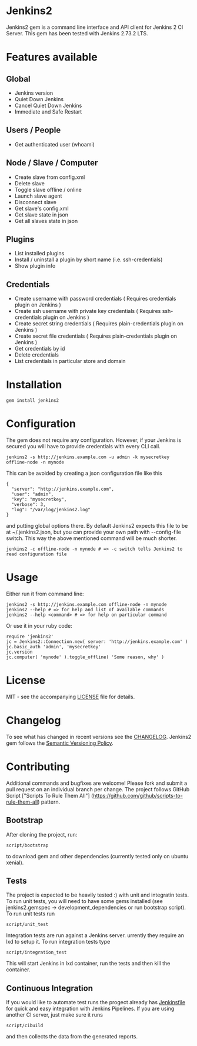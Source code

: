 # Jenkins2

Jenkins2 gem is a command line interface and API client for Jenkins 2 CI Server. This gem has been
tested with Jenkins 2.73.2 LTS.

# Features available

## Global

- Jenkins version
- Quiet Down Jenkins
- Cancel Quiet Down Jenkins
- Immediate and Safe Restart

## Users / People

- Get authenticated user (whoami)

## Node / Slave / Computer

- Create slave from config.xml
- Delete slave
- Toggle slave offline / online
- Launch slave agent
- Disconnect slave
- Get slave's config.xml
- Get slave state in json
- Get all slaves state in json

## Plugins

- List installed plugins
- Install / uninstall a plugin by short name (i.e. ssh-credentials)
- Show plugin info

## Credentials

- Create username with password credentials ( Requires credentials plugin on Jenkins )
- Create ssh username with private key credentials ( Requires ssh-credentials plugin on Jenkins )
- Create secret string credentials ( Requires plain-credentials plugin on Jenkins )
- Create secret file credentials ( Requires plain-credentials plugin on Jenkins )
- Get credentials by id
- Delete credentials
- List credentials in particular store and domain

# Installation

    gem install jenkins2

# Configuration

The gem does not require any configuration. However, if your Jenkins is secured you will have to
provide credentials with every CLI call.

    jenkins2 -s http://jenkins.example.com -u admin -k mysecretkey offline-node -n mynode

This can be avoided by creating a json configuration file like this

    {
      "server": "http://jenkins.example.com",
      "user": "admin",
      "key": "mysecretkey",
      "verbose": 3,
      "log": "/var/log/jenkins2.log"
    }

and putting global options there. By default Jenkins2 expects this file to be at ~/.jenkins2.json,
but you can provide your own path with --config-file switch. This way the above mentioned command
will be much shorter.

    jenkins2 -c offline-node -n mynode # => -c switch tells Jenkins2 to read configuration file

# Usage

Either run it from command line:

    jenkins2 -s http://jenkins.example.com offline-node -n mynode
    jenkins2 --help # => for help and list of available commands
    jenkins2 --help <command> # => for help on particular command

Or use it in your ruby code:

    require 'jenkins2'
    jc = Jenkins2::Connection.new( server: 'http://jenkins.example.com' )
    jc.basic_auth 'admin', 'mysecretkey'
    jc.version
    jc.computer( 'mynode' ).toggle_offline( 'Some reason, why' )

# License

MIT - see the accompanying [LICENSE](LICENSE) file for details.

# Changelog

To see what has changed in recent versions see the [CHANGELOG](CHANGELOG.md).
Jenkins2 gem follows the [Semantic Versioning Policy](http://guides.rubygems.org/patterns).

# Contributing

Additional commands and bugfixes are welcome! Please fork and submit a pull request on an
individual branch per change. The project follows GitHub Script
["Scripts To Rule Them All"] (https://github.com/github/scripts-to-rule-them-all) pattern.

## Bootstrap

After cloning the project, run:

    script/bootstrap

to download gem and other dependencies (currently tested only on ubuntu xenial).

## Tests

The project is expected to be heavily tested :) with unit and integratin tests. To run unit tests,
you will need to have some gems installed (see jenkins2.gemspec -> development\_dependencies or
run bootstrap script). To run unit tests run

    script/unit_test

Integration tests are run against a Jenkins server. urrently they require an lxd to setup it.
To run integration tests type

    script/integration_test

This will start Jenkins in lxd container, run the tests and then kill the container.

## Continuous Integration

If you would like to automate test runs the progect already has [Jenkinsfile](Jenkinsfile) for
quick and easy integration with Jenkins Pipelines. If you are using another CI server, just make
sure it runs

    script/cibuild

and then collects the data from the generated reports.
